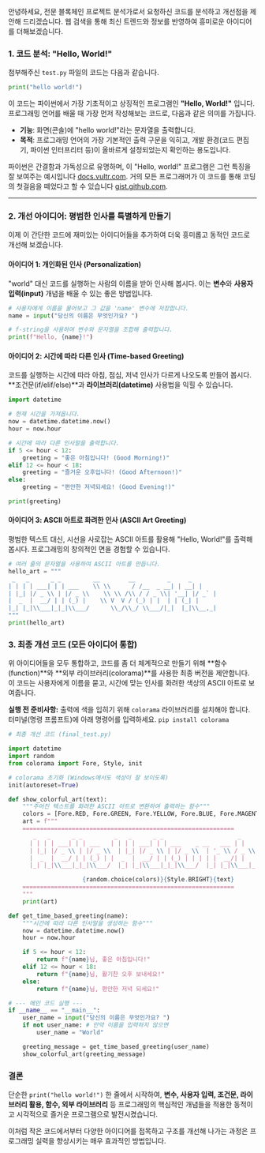 안녕하세요, 전문 블록체인 프로젝트 분석가로서 요청하신 코드를 분석하고 개선점을 제안해 드리겠습니다. 웹 검색을 통해 최신 트렌드와 정보를 반영하여 흥미로운 아이디어를 더해보겠습니다.

### **1. 코드 분석: "Hello, World!"**

첨부해주신 `test.py` 파일의 코드는 다음과 같습니다.

```python
print("hello world!")
```

이 코드는 파이썬에서 가장 기초적이고 상징적인 프로그램인 **"Hello, World!"** 입니다. 프로그래밍 언어를 배울 때 가장 먼저 작성해보는 코드로, 다음과 같은 의미를 가집니다.

*   **기능**: 화면(콘솔)에 "hello world!"라는 문자열을 출력합니다.
*   **목적**: 프로그래밍 언어의 가장 기본적인 출력 구문을 익히고, 개발 환경(코드 편집기, 파이썬 인터프리터 등)이 올바르게 설정되었는지 확인하는 용도입니다.

파이썬은 간결함과 가독성으로 유명하며, 이 "Hello, world!" 프로그램은 그런 특징을 잘 보여주는 예시입니다 [docs.vultr.com](https://docs.vultr.com/python/examples/print-hello-world). 거의 모든 프로그래머가 이 코드를 통해 코딩의 첫걸음을 떼었다고 할 수 있습니다 [gist.github.com](https://gist.github.com/joetechem/0f500f3e8f219a95f2ab9e7a42786fe1).

---

### **2. 개선 아이디어: 평범한 인사를 특별하게 만들기**

이제 이 간단한 코드에 재미있는 아이디어들을 추가하여 더욱 흥미롭고 동적인 코드로 개선해 보겠습니다.

#### **아이디어 1: 개인화된 인사 (Personalization)**

"world" 대신 코드를 실행하는 사람의 이름을 받아 인사해 봅시다. 이는 **변수**와 **사용자 입력(input)** 개념을 배울 수 있는 좋은 방법입니다.

```python
# 사용자에게 이름을 물어보고 그 값을 'name' 변수에 저장합니다.
name = input("당신의 이름은 무엇인가요? ")

# f-string을 사용하여 변수와 문자열을 조합해 출력합니다.
print(f"Hello, {name}!")
```

#### **아이디어 2: 시간에 따라 다른 인사 (Time-based Greeting)**

코드를 실행하는 시간에 따라 아침, 점심, 저녁 인사가 다르게 나오도록 만들어 봅시다. **조건문(if/elif/else)**과 **라이브러리(datetime)** 사용법을 익힐 수 있습니다.

```python
import datetime

# 현재 시간을 가져옵니다.
now = datetime.datetime.now()
hour = now.hour

# 시간에 따라 다른 인사말을 출력합니다.
if 5 <= hour < 12:
    greeting = "좋은 아침입니다! (Good Morning!)"
elif 12 <= hour < 18:
    greeting = "즐거운 오후입니다! (Good Afternoon!)"
else:
    greeting = "편안한 저녁되세요! (Good Evening!)"

print(greeting)
```

#### **아이디어 3: ASCII 아트로 화려한 인사 (ASCII Art Greeting)**

평범한 텍스트 대신, 시선을 사로잡는 ASCII 아트를 활용해 "Hello, World!"를 출력해 봅시다. 프로그래밍의 창의적인 면을 경험할 수 있습니다.

```python
# 여러 줄의 문자열을 사용하여 ASCII 아트를 만듭니다.
hello_art = """
 _   _      _ _         __        __         _     _
| | | | ___| | | ___    \\ \\      / /__  _ __| | __| |
| |_| |/ _ \\ | |/ _ \\    \\ \\ /\\ / / _ \\| '__| |/ _` |
|  _  |  __/ | | (_) |    \\ V  V / (_) | |  | | (_| |
|_| |_|\\___|_|_|\\___/      \\_/\\_/ \\___/|_|  |_|\\__,_|
"""
print(hello_art)
```

### **3. 최종 개선 코드 (모든 아이디어 통합)**

위 아이디어들을 모두 통합하고, 코드를 좀 더 체계적으로 만들기 위해 **함수(function)**와 **외부 라이브러리(colorama)**를 사용한 최종 버전을 제안합니다. 이 코드는 사용자에게 이름을 묻고, 시간에 맞는 인사를 화려한 색상의 ASCII 아트로 보여줍니다.

**실행 전 준비사항:**
출력에 색을 입히기 위해 `colorama` 라이브러리를 설치해야 합니다. 터미널(명령 프롬프트)에 아래 명령어를 입력하세요.
`pip install colorama`

```python
# 최종 개선 코드 (final_test.py)

import datetime
import random
from colorama import Fore, Style, init

# colorama 초기화 (Windows에서도 색상이 잘 보이도록)
init(autoreset=True)

def show_colorful_art(text):
    """주어진 텍스트를 화려한 ASCII 아트로 변환하여 출력하는 함수"""
    colors = [Fore.RED, Fore.GREEN, Fore.YELLOW, Fore.BLUE, Fore.MAGENTA, Fore.CYAN]
    art = f"""
    ============================================================
       _   _      _ _         _   _      _ _                     _
      | | | | ___| | | ___   | | | | ___| | | ___    _ __   ___ | |
      | |_| |/ _ \\ | |/ _ \\  | |_| |/ _ \\ | |/ _ \\  | '_ \\ / _ \\| |
      |  _  |  __/ | | (_) | |  _  |  __/ | | (_) | | | | |  __/| |
      |_| |_|\\___|_|_|\\___/  |_| |_|\\___|_|_|\\___/  |_| |_|\\___|_|

                     {random.choice(colors)}{Style.BRIGHT}{text}
    ============================================================
    """
    print(art)

def get_time_based_greeting(name):
    """시간에 따라 다른 인사말을 생성하는 함수"""
    now = datetime.datetime.now()
    hour = now.hour

    if 5 <= hour < 12:
        return f"{name}님, 좋은 아침입니다!"
    elif 12 <= hour < 18:
        return f"{name}님, 활기찬 오후 보내세요!"
    else:
        return f"{name}님, 편안한 저녁 되세요!"

# --- 메인 코드 실행 ---
if __name__ == "__main__":
    user_name = input("당신의 이름은 무엇인가요? ")
    if not user_name: # 만약 이름을 입력하지 않으면
        user_name = "World"

    greeting_message = get_time_based_greeting(user_name)
    show_colorful_art(greeting_message)

```

### **결론**

단순한 `print("hello world!")` 한 줄에서 시작하여, **변수, 사용자 입력, 조건문, 라이브러리 활용, 함수, 외부 라이브러리** 등 프로그래밍의 핵심적인 개념들을 적용한 동적이고 시각적으로 즐거운 프로그램으로 발전시켰습니다.

이처럼 작은 코드에서부터 다양한 아이디어를 접목하고 구조를 개선해 나가는 과정은 프로그래밍 실력을 향상시키는 매우 효과적인 방법입니다.